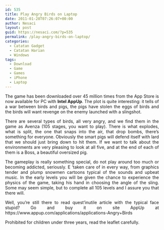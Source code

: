 ```yaml
---
id: 535
title: Play Angry Birds on Laptop
date: 2011-01-28T07:26:07+00:00
author: Nesaci
layout: post
guid: https://nesaci.com/?p=535
permalink: /play-angry-birds-on-laptop/
categories:
  - Catatan Gadget
  - Catatan Harian
  - Windows
tags:
  - Download
  - Game
  - Games
  - iPhone
  - Laptop
---
```

<p style="text-align: justify;">
  The game has been downloaded over 45 million times from the App Store is now available for PC with <strong>Intel AppUp</strong>. The plot is quite interesting: it tells of a war between birds and pigs, the pigs have stolen the eggs of birds and the birds will want revenge on the enemy launched with a slingshot.
</p>

<p style="text-align: justify;">
  There are several types of birds, all very angry, and we find them in the game as Avenza (105 stages, you want to play). There is what explodes, what is split, the one that snaps into the air, that drop bombs, there&#8217;s something for everyone. Obviously the smart pigs will defend itself with lard that we should just bring down to hit them. If we want to talk about the environments are very pleasing to look at all five, and at the end of each of them is a Boss, a beautiful oversized pig.
</p>

<p style="text-align: justify;">
  The gameplay is really something special, do not play around too much or becoming addicted, seriously. E &#8216;taken care of in every way, from graphics tender and plump snowmen cartoons typical of the sounds and upbeat music. In the early levels you will be given the chance to experience the physics of the game, taking his hand in choosing the angle of the sling. Some may seem simple, but to complete all 105 levels and I assure you that there will.
</p>

<p style="text-align: justify;">
  Well, you&#8217;re still there to read quest&#8217;inutile article with the typical face stupid? Go and buy it on site AppUp at https://www.appup.com/applications/applications-Angry+Birds
</p>

<p style="text-align: justify;">
  Prohibited for children under three years, read the leaflet carefully.
</p>